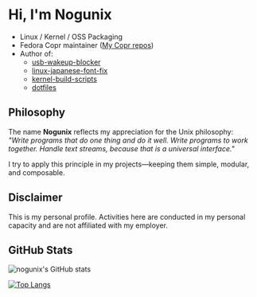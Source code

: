 # Hi, I'm Nogunix

- Linux / Kernel / OSS Packaging
- Fedora Copr maintainer ([My Copr repos](https://copr.fedorainfracloud.org/coprs/nogunix/))
- Author of:
  - [usb-wakeup-blocker](https://github.com/nogunix/usb-wakeup-blocker)
  - [linux-japanese-font-fix](https://github.com/nogunix/linux-japanese-font-fix)
  - [kernel-build-scripts](https://github.com/nogunix/kernel-build-scripts)
  - [dotfiles](https://github.com/nogunix/dotfiles)


## Philosophy

The name **Nogunix** reflects my appreciation for the Unix philosophy:  
*"Write programs that do one thing and do it well. Write programs to work together. Handle text streams, because that is a universal interface."*  

I try to apply this principle in my projects—keeping them simple, modular, and composable.


## Disclaimer  
This is my personal profile. Activities here are conducted in my personal capacity and are not affiliated with my employer.


## GitHub Stats

![nogunix's GitHub stats](https://github-readme-stats.vercel.app/api?username=nogunix&show_icons=true&theme=tokyonight)

[![Top Langs](https://github-readme-stats.vercel.app/api/top-langs/?username=nogunix)](https://github.com/anuraghazra/github-readme-stats)
